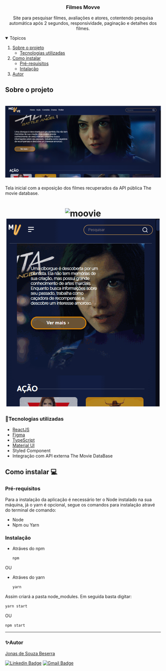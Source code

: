 <!-- PROJECT LOGO -->
<br />
<p align="center">
  <h3 align="center">Filmes Movve</h3>

  <p align="center">
    Site para pesquisar filmes, avaliações e atores, cotentendo pesquisa automática após 2 segundos, responsividade, paginação e detalhes dos filmes.
    <br />
  </p>
</p>



<!-- TABLE OF CONTENTS -->
<details open="open">
  <summary>Tópicos</summary>
  <ol>
    <li>
      <a href="#sobre-o-projeto">Sobre o projeto</a>
      <ul>
        <li><a href="#tecnologias-utilizadas">Tecnologias utilizadas</a></li>
      </ul>
    </li>
    <li>
      <a href="#como-instalar">Como instalar</a>
      <ul>
        <li><a href="#pre-requisitos">Pré-requisitos</a></li>
        <li><a href="#instalacao">Intalação</a></li>
      </ul>
    </li>
    <li><a href="#autor">Autor</a></li>
  </ol>
</details>



<!-- ABOUT THE PROJECT -->
## Sobre o projeto

<h1 align="center">
  <img alt="moovie" title="#movve" src="src/assets/telainicial.png" />
</h1>

Tela inicial com a exposição dos filmes recuperados da API pública The movie database.

<h1 align="center">
  <img alt="moovie" title="#movve" src="src/assets/gifmovve.gif" />
  <img alt="moovie" title="#movve" src="src/assets/minigifmovve.gif" />
  
</h1>

### 🚀Tecnologias utilizadas

* [ReactJS](https://pt-br.reactjs.org/)
* [Figma](https://www.figma.com/)
* [TypeScript](https://www.typescriptlang.org/)
* [Material UI](https://material-ui.com/pt/)
* Styled Component
* Integração com API externa The Movie DataBase


<!-- GETTING STARTED -->
## Como instalar 💻

### Pré-requisitos

Para a instalação da aplicação é necessário ter o Node instalado na sua máquina, já o yarn é opcional, segue os comandos para instalação atravé do terminal de comando:
* Node
* Npm ou Yarn


### Instalação

* Atráves do npm
  ```sh
  npm
  ```
OU
* Atráves do yarn
  ```sh
  yarn
  ```

Assim criará a pasta node_modules. Em seguida basta digitar:

   ```sh
   yarn start
   ```
OU 

   ```sh
   npm start
   ```

 ---
 ### ✨Autor

[Jonas de Souza Beserra](https://www.linkedin.com/in/jonas-de-souza-95091b186/)<br/>


[![Linkedin Badge](https://img.shields.io/badge/-Jonas-blue?style=flat-square&logo=Linkedin&logoColor=white&link=https://www.linkedin.com/in/jonas-de-souza-95091b186/)](https://www.linkedin.com/in/jonas-de-souza-95091b186/) 
[![Gmail Badge](https://img.shields.io/badge/-joonascontato@gmail.com-c14438?style=flat-square&logo=Gmail&logoColor=white&link=mailto:joonascontato@gmail.com)](mailto:joonascontato@gmail.com)
